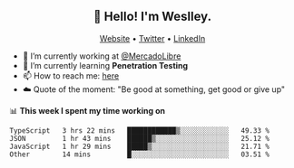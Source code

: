 <h2 align="center">👋 Hello! I'm Weslley.</h2>
<p align="center">
  <a href="http://weslleyneri.com.br">Website</a> •
  <a href="https://twitter.com/Weslley_Neri">Twitter</a> •
  <a href="https://www.linkedin.com/in/weslley-neri-3658908b">LinkedIn</a>
</p>


- 🔭 I’m currently working at [@MercadoLibre](https://github.com/mercadolibre)
- 🌱 I’m currently learning **Penetration Testing**
- 📫 How to reach me: [here](mailto:weslley39@gmail.com)
- ☁️ Quote of the moment: "Be good at something, get good or give up"

📊 **This week I spent my time working on**
<!--START_SECTION:waka-->

```text
TypeScript   3 hrs 22 mins   ████████████▒░░░░░░░░░░░░   49.33 %
JSON         1 hr 43 mins    ██████▒░░░░░░░░░░░░░░░░░░   25.12 %
JavaScript   1 hr 29 mins    █████▒░░░░░░░░░░░░░░░░░░░   21.71 %
Other        14 mins         █░░░░░░░░░░░░░░░░░░░░░░░░   03.51 %
```

<!--END_SECTION:waka-->

<!-- Inspired by https://github.com/gruselhaus/gruselhaus -->